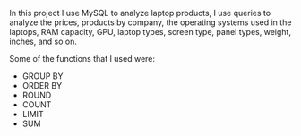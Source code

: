 In this project I use MySQL to analyze laptop products, I use queries to analyze the prices, products by company, the operating systems used in the laptops,
RAM capacity, GPU, laptop types, screen type, panel types, weight, inches, and so on.

Some of the functions that I used were:

* GROUP BY
* ORDER BY
* ROUND
* COUNT
* LIMIT
* SUM

